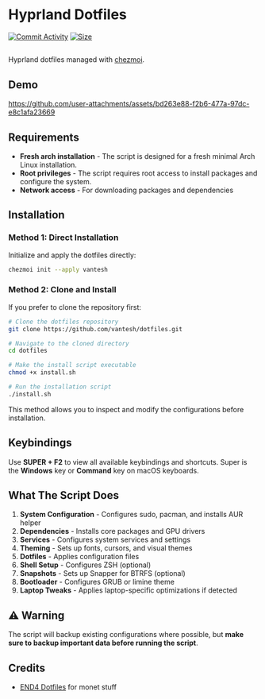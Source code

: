 # Hyprland Dotfiles

<div align="left">

<a href="https://github.com/Vantesh/dotfiles/commits/main/"><img alt="Commit Activity" src="https://img.shields.io/github/commit-activity/m/Vantesh/dotfiles/main?style=for-the-badge&logo=github&color=F2CDCD&logoColor=D9E0EE&labelColor=302D41"/></a>
<a href="https://github.com/Vantesh/dotfiles"><img alt="Size" src="https://img.shields.io/github/repo-size/Vantesh/dotfiles?style=for-the-badge&logo=discord&color=DDB6F2&logoColor=D9E0EE&labelColor=302D41"></a>

</div>

##

Hyprland dotfiles managed with [chezmoi](https://github.com/twpayne/chezmoi).

## Demo

https://github.com/user-attachments/assets/bd263e88-f2b6-477a-97dc-e8c1afa23669

## Requirements

- **Fresh arch installation** - The script is designed for a fresh minimal Arch Linux installation.
- **Root privileges** - The script requires root access to install packages and configure the system.
- **Network access** - For downloading packages and dependencies

## Installation

### Method 1: Direct Installation

Initialize and apply the dotfiles directly:

```bash
chezmoi init --apply vantesh
```

### Method 2: Clone and Install

If you prefer to clone the repository first:

```bash
# Clone the dotfiles repository
git clone https://github.com/vantesh/dotfiles.git

# Navigate to the cloned directory
cd dotfiles

# Make the install script executable
chmod +x install.sh

# Run the installation script
./install.sh
```

This method allows you to inspect and modify the configurations before installation.

## Keybindings

Use **SUPER + F2** to view all available keybindings and shortcuts.
Super is the **Windows** key or **Command** key on macOS keyboards.

## What The Script Does

1. **System Configuration** - Configures sudo, pacman, and installs AUR helper
2. **Dependencies** - Installs core packages and GPU drivers
3. **Services** - Configures system services and settings
4. **Theming** - Sets up fonts, cursors, and visual themes
5. **Dotfiles** - Applies configuration files
6. **Shell Setup** - Configures ZSH (optional)
7. **Snapshots** - Sets up Snapper for BTRFS (optional)
8. **Bootloader** - Configures GRUB or limine theme
9. **Laptop Tweaks** - Applies laptop-specific optimizations if detected

## ⚠️ Warning

The script will backup existing configurations where possible, but **make sure to backup important data before running the script**.

## Credits

- [END4 Dotfiles](https://github.com/end-4/dots-hyprland) for monet stuff
